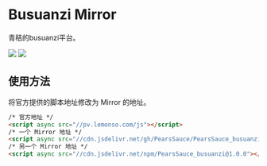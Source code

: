 # Busuanzi Mirror

青秸的busuanzi平台。

![](https://data.jsdelivr.com/v1/package/gh/PearsSauce/PearsSauce_busuanzi/badge)
![](https://data.jsdelivr.com/v1/package/npm/pearssauce-busuanzi/badge)

## 使用方法

将官方提供的脚本地址修改为 Mirror 的地址。

```html
/* 官方地址 */
<script async src="//pv.lemonso.com/js"></script>
/* 一个 Mirror 地址 */
<script async src="//cdn.jsdelivr.net/gh/PearsSauce/PearsSauce_busuanzi/bsz.pure.mini.js"></script>
/* 另一个 Mirror 地址 */
<script async src="//cdn.jsdelivr.net/npm/PearsSauce_busuanzi@1.0.0"></script>
```